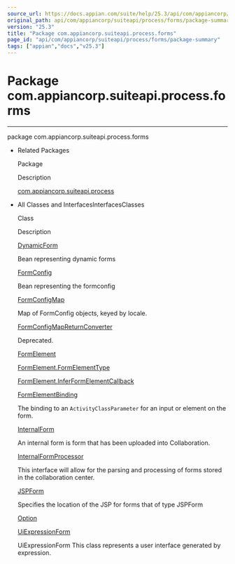 ```yaml
---
source_url: https://docs.appian.com/suite/help/25.3/api/com/appiancorp/suiteapi/process/forms/package-summary.html
original_path: api/com/appiancorp/suiteapi/process/forms/package-summary.html
version: "25.3"
title: "Package com.appiancorp.suiteapi.process.forms"
page_id: "api/com/appiancorp/suiteapi/process/forms/package-summary"
tags: ["appian","docs","v25.3"]
---
```



# Package com.appiancorp.suiteapi.process.forms

* * *

package com.appiancorp.suiteapi.process.forms

-   Related Packages

    Package

    Description

    [com.appiancorp.suiteapi.process](../package-summary.html)

-   All Classes and InterfacesInterfacesClasses

    Class

    Description

    [DynamicForm](DynamicForm.html "class in com.appiancorp.suiteapi.process.forms")

    Bean representing dynamic forms

    [FormConfig](FormConfig.html "class in com.appiancorp.suiteapi.process.forms")

    Bean representing the formconfig

    [FormConfigMap](FormConfigMap.html "class in com.appiancorp.suiteapi.process.forms")

    Map of FormConfig objects, keyed by locale.

    [FormConfigMapReturnConverter](FormConfigMapReturnConverter.html "class in com.appiancorp.suiteapi.process.forms")

    Deprecated. 

    [FormElement](FormElement.html "class in com.appiancorp.suiteapi.process.forms")

    [FormElement.FormElementType](FormElement.FormElementType.html "class in com.appiancorp.suiteapi.process.forms")

    [FormElement.InferFormElementCallback](FormElement.InferFormElementCallback.html "interface in com.appiancorp.suiteapi.process.forms")

    [FormElementBinding](FormElementBinding.html "class in com.appiancorp.suiteapi.process.forms")

    The binding to an `ActivityClassParameter` for an input or element on the form.

    [InternalForm](InternalForm.html "class in com.appiancorp.suiteapi.process.forms")

    An internal form is form that has been uploaded into Collaboration.

    [InternalFormProcessor](InternalFormProcessor.html "interface in com.appiancorp.suiteapi.process.forms")

    This interface will allow for the parsing and processing of forms stored in the collaboration center.

    [JSPForm](JSPForm.html "class in com.appiancorp.suiteapi.process.forms")

    Specifies the location of the JSP for forms that of type JSPForm

    [Option](Option.html "class in com.appiancorp.suiteapi.process.forms")

    [UiExpressionForm](UiExpressionForm.html "class in com.appiancorp.suiteapi.process.forms")

    UiExpressionForm This class represents a user interface generated by expression.